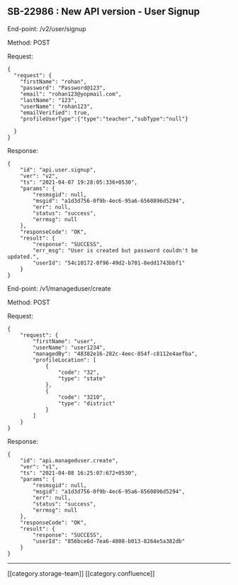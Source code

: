 
## SB-22986 : New API version - User Signup
End-point: /v2/user/signup

Method: POST

Request:


```
{
  "request": {
    "firstName": "rohan",
    "password": "Password@123",
    "email": "rohan123@yopmail.com",
    "lastName": "123",
    "userName": "rohan123",
    "emailVerified": true,
    "profileUserType":{"type":"teacher","subType":"null"}
   
  }
}
```
Response:


```
{
    "id": "api.user.signup",
    "ver": "v2",
    "ts": "2021-04-07 19:28:05:336+0530",
    "params": {
        "resmsgid": null,
        "msgid": "a1d3d756-0f9b-4ec6-95a6-6560896d5294",
        "err": null,
        "status": "success",
        "errmsg": null
    },
    "responseCode": "OK",
    "result": {
        "response": "SUCCESS",
        "err_msg": "User is created but password couldn't be updated.",
        "userId": "54c10172-0f96-49d2-b701-8edd1743bbf1"
    }
}
```


End-point: /v1/manageduser/create

Method: POST

Request:


```
{
    "request": {
        "firstName": "user",
        "userName": "user1234",
        "managedBy": "48382e16-282c-4eec-854f-c8112e4aefba",
        "profileLocation": [
            {
                "code": "32",
                "type": "state"
            },
            {
                "code": "3210",
                "type": "district"
            }
        ]
    }
}
```


Response:


```
{
    "id": "api.manageduser.create",
    "ver": "v1",
    "ts": "2021-04-08 16:25:07:672+0530",
    "params": {
        "resmsgid": null,
        "msgid": "a1d3d756-0f9b-4ec6-95a6-6560896d5294",
        "err": null,
        "status": "success",
        "errmsg": null
    },
    "responseCode": "OK",
    "result": {
        "response": "SUCCESS",
        "userId": "856bce6d-7ea6-4808-b013-8264e5a382db"
    }
}
```






*****

[[category.storage-team]] 
[[category.confluence]] 
